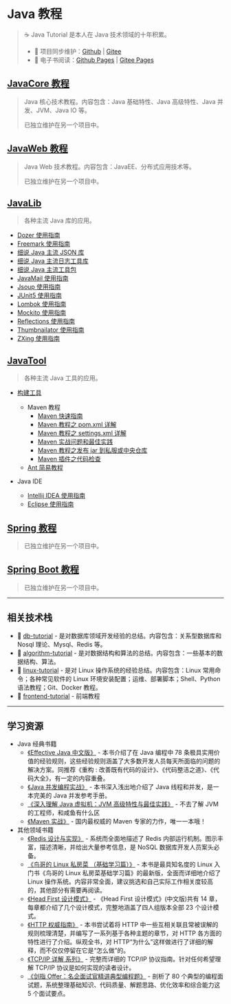 # Java 教程

> ☕ Java Tutorial 是本人在 Java 技术领域的十年积累。
>
> - 🔁 项目同步维护：[Github](https://github.com/dunwu/java-tutorial/) | [Gitee](https://gitee.com/turnon/java-tutorial/)
> - 📖 电子书阅读：[Github Pages](https://dunwu.github.io/java-tutorial/) | [Gitee Pages](https://turnon.gitee.io/java-tutorial/)

## [JavaCore 教程](https://dunwu.github.io/javacore/)

> Java 核心技术教程。内容包含：Java 基础特性、Java 高级特性、Java 并发、JVM、Java IO 等。
>
> 已独立维护在另一个项目中。

## [JavaWeb 教程](https://dunwu.github.io/javaweb/)

> Java Web 技术教程。内容包含：JavaEE、分布式应用技术等。
>
> 已独立维护在另一个项目中。

## [JavaLib](docs/javalib/README.md)

> 各种主流 Java 库的应用。

- [Dozer 使用指南](docs/javalib/dozer.md)
- [Freemark 使用指南](docs/javalib/freemark.md)
- [细说 Java 主流 JSON 库](docs/javalib/java-json.md)
- [细说 Java 主流日志工具库](docs/javalib/java-log.md)
- [细说 Java 主流工具包](docs/javalib/java-util.md)
- [JavaMail 使用指南](docs/javalib/javamail.md)
- [Jsoup 使用指南](docs/javalib/jsoup.md)
- [JUnit5 使用指南](docs/javalib/junit.md)
- [Lombok 使用指南](docs/javalib/lombok.md)
- [Mockito 使用指南](docs/javalib/mockito.md)
- [Reflections 使用指南](docs/javalib/reflections.md)
- [Thumbnailator 使用指南](docs/javalib/thumbnailator.md)
- [ZXing 使用指南](docs/javalib/zxing.md)

## [JavaTool](docs/javatool/README.md)

> 各种主流 Java 工具的应用。

- [构建工具](docs/javatool/build/README.md)
  - Maven 教程
    - [Maven 快速指南](docs/javatool/build/maven/maven-quickstart.md)
    - [Maven 教程之 pom.xml 详解](docs/javatool/build/maven/maven-pom.md)
    - [Maven 教程之 settings.xml 详解](docs/javatool/build/maven/maven-settings.md)
    - [Maven 实战问题和最佳实践](docs/javatool/build/maven/maven-action.md)
    - [Maven 教程之发布 jar 到私服或中央仓库](docs/javatool/build/maven/maven-deploy.md)
    - [Maven 插件之代码检查](docs/javatool/build/maven/plugins/maven-checkstyle.md)
  - [Ant 简易教程](docs/javatool/build/ant.md)
- Java IDE

  - [Intellij IDEA 使用指南](docs/javatool/ide/intellij.md)
  - [Eclipse 使用指南](docs/javatool/ide/eclipse.md)

## [Spring 教程](https://dunwu.github.io/spring-tutorial/)

> 已独立维护在另一个项目中。

## [Spring Boot 教程](https://dunwu.github.io/spring-boot-tutorial/)

> 已独立维护在另一个项目中。

---

## 相关技术栈

- :1234: [db-tutorial](https://dunwu.github.io/db-tutorial/) - 是对数据库领域开发经验的总结。内容包含：关系型数据库和 Nosql 理论、Mysql、Redis 等。
- :dart: [algorithm-tutorial](https://dunwu.github.io/algorithm-tutorial/) - 是对数据结构和算法的总结。内容包含：一些基本的数据结构、算法。
- :penguin: [linux-tutorial](https://github.com/dunwu/linux-tutorial) - 是对 Linux 操作系统的经验总结。内容包含：Linux 常用命令；各种常见软件的 Linux 环境安装配置；运维、部署脚本；Shell、Python 语法教程；Git、Docker 教程。
- :art: [frontend-tutorial](https://github.com/dunwu/frontend-tutorial) - 前端教程

---

## 学习资源

- Java 经典书籍
  - [《Effective Java 中文版》](https://union-click.jd.com/jdc?d=S003h8) - 本书介绍了在 Java 编程中 78 条极具实用价值的经验规则，这些经验规则涵盖了大多数开发人员每天所面临的问题的解决方案。同推荐《重构 : 改善既有代码的设计》、《代码整洁之道》、《代码大全》，有一定的内容重叠。
  - [《Java 并发编程实战》](https://union-click.jd.com/jdc?d=x2yrwq) - 本书深入浅出地介绍了 Java 线程和并发，是一本完美的 Java 并发参考手册。
  - [《深入理解 Java 虚拟机：JVM 高级特性与最佳实践》](https://union-click.jd.com/jdc?d=Wa6dWb) - 不去了解 JVM 的工程师，和咸鱼有什么区
  - [《Maven 实战》](https://union-click.jd.com/jdc?d=hNj9Lu) - 国内最权威的 Maven 专家的力作，唯一一本哦！
- 其他领域书籍
  - [《Redis 设计与实现》](https://union-click.jd.com/jdc?d=6L6sMX) - 系统而全面地描述了 Redis 内部运行机制。图示丰富，描述清晰，并给出大量参考信息，是 NoSQL 数据库开发人员案头必备。
  - [《鸟哥的 Linux 私房菜 （基础学习篇）》](https://union-click.jd.com/jdc?d=yB7dwu) - 本书是最具知名度的 Linux 入门书《鸟哥的 Linux 私房菜基础学习篇》的最新版，全面而详细地介绍了 Linux 操作系统。内容非常全面，建议挑选和自己实际工作相关度较高的，其他部分有需要再阅读。
  - [《Head First 设计模式》](https://union-click.jd.com/jdc?d=HYyuyM) - 《Head First 设计模式》(中文版)共有 14 章，每章都介绍了几个设计模式，完整地涵盖了四人组版本全部 23 个设计模式。
  - [《HTTP 权威指南》](https://union-click.jd.com/jdc?d=TgCRBb) - 本书尝试着将 HTTP 中一些互相关联且常被误解的规则梳理清楚，并编写了一系列基于各种主题的章节，对 HTTP 各方面的特性进行了介绍。纵观全书，对 HTTP“为什么”这样做进行了详细的解释，而不仅仅停留在它是“怎么做”的。
  - [《TCP/IP 详解 系列》](https://union-click.jd.com/jdc?d=5uHlXS) - 完整而详细的 TCP/IP 协议指南。针对任何希望理解 TCP/IP 协议是如何实现的读者设计。
  - [《剑指 Offer：名企面试官精讲典型编程题》](https://union-click.jd.com/jdc?d=wnrKQh) - 剖析了 80 个典型的编程面试题，系统整理基础知识、代码质量、解题思路、优化效率和综合能力这 5 个面试要点。
